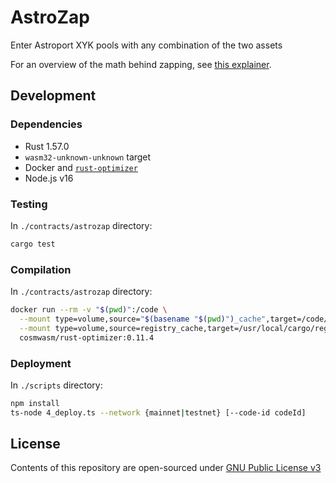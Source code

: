 # AstroZap

Enter Astroport XYK pools with any combination of the two assets

For an overview of the math behind zapping, see [this explainer](./docs/astrozap.pdf).

## Development

### Dependencies

* Rust 1.57.0
* `wasm32-unknown-unknown` target
* Docker and [`rust-optimizer`](https://github.com/CosmWasm/rust-optimizer)
* Node.js v16

### Testing

In `./contracts/astrozap` directory:

```bash
cargo test
```

### Compilation

In `./contracts/astrozap` directory:

```bash
docker run --rm -v "$(pwd)":/code \
  --mount type=volume,source="$(basename "$(pwd)")_cache",target=/code/target \
  --mount type=volume,source=registry_cache,target=/usr/local/cargo/registry \
  cosmwasm/rust-optimizer:0.11.4
```

### Deployment

In `./scripts` directory:

```bash
npm install
ts-node 4_deploy.ts --network {mainnet|testnet} [--code-id codeId]
```

## License

Contents of this repository are open-sourced under [GNU Public License v3](./LICENSE)
